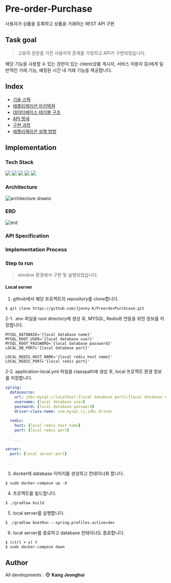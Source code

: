 # Pre-order-Purchase
사용자가 상품을 등록하고 상품을 거래하는 REST API 구현

## Task goal
> 고유의 권한을 가진 사용자의 존재를 가정하고 API가 구현되었습니다.  

해당 기능을 사용할 수 있는 권한이 있는 client(상품 게시자, 서비스 이용자 등)에게 일반적인 거래 기능, 예정된 시간 내 거래 기능을 제공합니다.

## Index
- [기술 스택](#tech-stack)
- [애플리케이션 아키텍쳐](#architecture)
- [데이터베이스 테이블 구조](#erd)
- [API 명세](#api-specification)
- [구현 과정](#implementation-process)
- [애플리케이션 실행 방법](#step-to-run)

## Implementation

### Tech Stack
<img src="https://img.shields.io/badge/Java-437291?style=flat-square&logo=OpenJDK&logoColor=white"/> <img src="https://img.shields.io/badge/Spring Boot-6DB33F?style=flat-square&logo=Spring Boot&logoColor=white"/> <img src="https://img.shields.io/badge/MySQL-4479A1?style=flat-square&logo=MySQL&logoColor=white"/> <img src="https://img.shields.io/badge/IntelliJ-000000?style=flat-square&logo=IntelliJ IDEA&logoColor=white"/> <img src="https://img.shields.io/badge/Docker-2496ED?style=flat-square&logo=Docker&logoColor=white"/>

### Architecture
![architecture drawio](https://github.com/Jjenny-K/PreorederPurchase/assets/96185029/85eb720d-46e7-40c9-b5d4-92c6e6a4519e)

### ERD
![erd](https://github.com/Jjenny-K/PreorederPurchase/assets/96185029/e8dd31cb-9c16-407a-9f7c-c8e878a325cc)

### API Specification

### Implementation Process

### Step to run
> window 환경에서 구현 및 실행되었습니다.

#### Local server
1. github에서 해당 프로젝트의 repository를 clone합니다.
```shell
$ git clone https://github.com/Jjenny-K/PreorderPurchcase.git
```

2-1. .env 파일을 root directory에 생성 후, MYSQL, Redis와 연동을 위한 정보를 저장합니다.
```
MYSQL_DATABASE='{local database name}'
MYSQL_ROOT_USER='{local database user}'
MYSQL_ROOT_PASSWORD='{local database password}'
LOCAL_DB_PORT='{local database port}'

LOCAL_REDIS_HOST_NAME='{local redis host name}'
LOCAL_REDIS_PORT='{local redis port}'
```

2-2. application-local.yml 파일을 classpath에 생성 후, local 프로젝트 환경 정보를 저장합니다.
```yaml
spring:
  datasource:
    url: jdbc:mysql://localhost:{local database port}/{local database name}
    username: {local database user}
    password: {local database password}
    driver-class-name: com.mysql.cj.jdbc.Driver
    
  redis:
    host: {local redis host name}
    port: {local redis port}
    
    ...

server:
  port: {local server port}
  
...
```

3. docker에 database 이미지를 생성하고 컨테이너화 합니다.
```shell
$ sudo docker-compose up -d
```

4. 프로젝트를 빌드합니다.
```shell
$ ./gradlew build
```

5. local server를 실행합니다.
```shell
$ ./gradlew bootRun --spring.profiles.active=dev
```

6. local server를 종료하고 database 컨테이너도 종료합니다.
```shell
$ (ctrl + v) Y
$ sudo docker-compose down
```

## Author
All developments : :monkey_face: **Kang Jeonghui**
